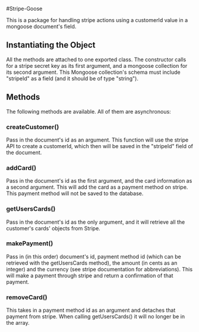 #Stripe-Goose

This is a package for handling stripe actions using a customerId value in a mongoose document's field. 

## Instantiating the Object

All the methods are attached to one exported class. The constructor calls for a stripe secret key as its first argument, and a mongoose collection for its second argument. This Mongoose collection's schema must include "stripeId" as a field (and it should be of type "string").

## Methods

The following methods are available. All of them are asynchronous:

### createCustomer()

Pass in the document's id as an argument. This function will use the stripe API to create a customerId, which then will be saved in the "stripeId" field of the document.

### addCard()

Pass in the document's id as the first argument, and the card information as a second argument. This will add the card as a payment method on stripe. This payment method will not be saved to the database.

### getUsersCards()

Pass in the document's id as the only argument, and it will retrieve all the customer's cards' objects from Stripe.

### makePayment()

Pass in (in this order) document's id, payment method id (which can be retrieved with the getUsersCards method), the amount (in cents as an integer) and the currency (see stripe documentation for abbreviations). This will make a payment through stripe and return a confirmation of that payment.

### removeCard()

This takes in a payment method id as an argument and detaches that payment from stripe. When calling getUsersCards() it will no longer be in the array.

